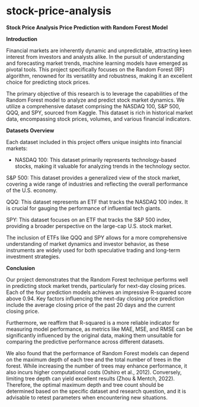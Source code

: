 # stock-price-analysis

**Stock Price Analysis Price Prediction with Random Forest Model**

**Introduction**

Financial markets are inherently dynamic and unpredictable, attracting keen interest from investors and analysts alike. In the pursuit of understanding and forecasting market trends, machine learning models have emerged as pivotal tools. This project specifically focuses on the Random Forest (RF) algorithm, renowned for its versatility and robustness, making it an excellent choice for predicting stock prices.

The primary objective of this research is to leverage the capabilities of the Random Forest model to analyze and predict stock market dynamics. We utilize a comprehensive dataset comprising the NASDAQ 100, S&P 500, QQQ, and SPY, sourced from Kaggle. This dataset is rich in historical market data, encompassing stock prices, volumes, and various financial indicators.

**Datasets Overview**

Each dataset included in this project offers unique insights into financial markets:

* NASDAQ 100: This dataset primarily represents technology-based stocks, making it valuable for analyzing trends in the technology sector.

S&P 500: This dataset provides a generalized view of the stock market, covering a wide range of industries and reflecting the overall performance of the U.S. economy.

QQQ: This dataset represents an ETF that tracks the NASDAQ 100 index. It is crucial for gauging the performance of influential tech giants.

SPY: This dataset focuses on an ETF that tracks the S&P 500 index, providing a broader perspective on the large-cap U.S. stock market.

The inclusion of ETFs like QQQ and SPY allows for a more comprehensive understanding of market dynamics and investor behavior, as these instruments are widely used for both speculative trading and long-term investment strategies.

**Conclusion**

Our project demonstrates that the Random Forest technique performs well in predicting stock market trends, particularly for next-day closing prices. Each of the four prediction models achieves an impressive R-squared score above 0.94. Key factors influencing the next-day closing price prediction include the average closing price of the past 20 days and the current closing price.

Furthermore, we reaffirm that R-squared is a more reliable indicator for measuring model performance, as metrics like MAE, MSE, and RMSE can be significantly influenced by the original data, making them unsuitable for comparing the predictive performance across different datasets.

We also found that the performance of Random Forest models can depend on the maximum depth of each tree and the total number of trees in the forest. While increasing the number of trees may enhance performance, it also incurs higher computational costs (Oshiro et al., 2012). Conversely, limiting tree depth can yield excellent results (Zhou & Mentch, 2022). Therefore, the optimal maximum depth and tree count should be determined based on the specific dataset and research question, and it is advisable to retest parameters when encountering new situations.
